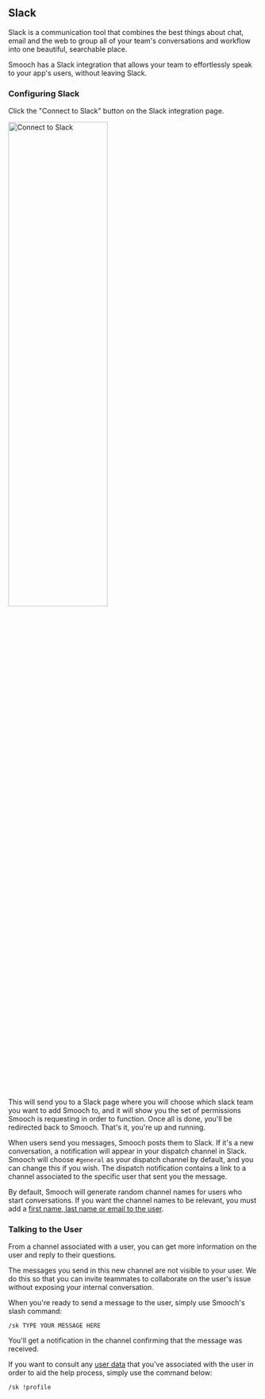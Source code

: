 ## Slack

Slack is a communication tool that combines the best things about chat, email and the web to group all of your team's conversations and workflow into one beautiful, searchable place.

Smooch has a Slack integration that allows your team to effortlessly speak to your app's users, without leaving Slack.

### Configuring Slack

Click the "Connect to Slack" button on the Slack integration page.

<img style="width:50%; min-width:400px; max-width:800px;" src="/images/connecttoslack.png" alt="Connect to Slack">

This will send you to a Slack page where you will choose which slack team you want to add Smooch to, and it will show you the set of permissions Smooch is requesting in order to function. Once all is done, you'll be redirected back to Smooch. That's it, you're up and running.

When users send you messages, Smooch posts them to Slack. If it's a new conversation, a notification will appear in your dispatch channel in Slack. Smooch will choose `#general` as your dispatch channel by default, and you can change this if you wish. The dispatch notification contains a link to a channel associated to the specific user that sent you the message.

By default, Smooch will generate random channel names for users who start conversations. If you want the channel names to be relevant, you must add a [first name, last name or email to the user](#user-data).

### Talking to the User

From a channel associated with a user, you can get more information on the user and reply to their questions.

The messages you send in this new channel are not visible to your user. We do this so that you can invite teammates to collaborate on the user's issue without exposing your internal conversation.

When you're ready to send a message to the user, simply use Smooch's slash command:

```
/sk TYPE YOUR MESSAGE HERE
```

You'll get a notification in the channel confirming that the message was received.

If you want to consult any [user data](#user-data) that you've associated with the user in order to aid the help process, simply use the command below:

```
/sk !profile
```
